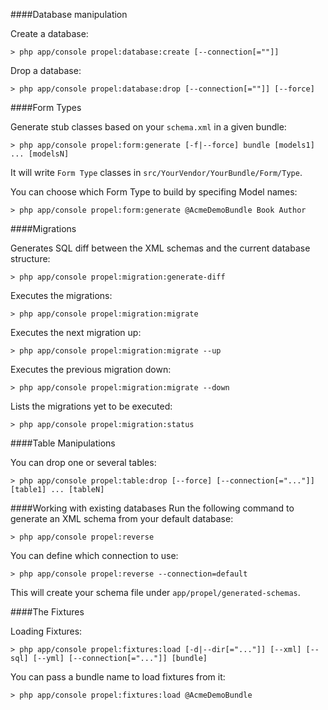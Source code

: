 ####Database manipulation

Create a database:

~~~
> php app/console propel:database:create [--connection[=""]]
~~~

Drop a database:

~~~
> php app/console propel:database:drop [--connection[=""]] [--force]
~~~

####Form Types

Generate stub classes based on your `schema.xml` in a given bundle:

~~~
> php app/console propel:form:generate [-f|--force] bundle [models1] ... [modelsN]
~~~
It will write `Form Type` classes in `src/YourVendor/YourBundle/Form/Type`.

You can choose which Form Type to build by specifing Model names:

~~~
> php app/console propel:form:generate @AcmeDemoBundle Book Author
~~~

####Migrations

Generates SQL diff between the XML schemas and the current database structure:
~~~
> php app/console propel:migration:generate-diff
~~~

Executes the migrations:

~~~
> php app/console propel:migration:migrate
~~~

Executes the next migration up:

~~~
> php app/console propel:migration:migrate --up
~~~

Executes the previous migration down:

~~~
> php app/console propel:migration:migrate --down
~~~

Lists the migrations yet to be executed:

~~~
> php app/console propel:migration:status
~~~

####Table Manipulations

You can drop one or several tables:

~~~
> php app/console propel:table:drop [--force] [--connection[="..."]] [table1] ... [tableN]
~~~

####Working with existing databases
Run the following command to generate an XML schema from your default database:

~~~
> php app/console propel:reverse
~~~

You can define which connection to use:

~~~
> php app/console propel:reverse --connection=default
~~~

This will create your schema file under `app/propel/generated-schemas`. 

####The Fixtures

Loading Fixtures:

~~~
> php app/console propel:fixtures:load [-d|--dir[="..."]] [--xml] [--sql] [--yml] [--connection[="..."]] [bundle]
~~~

You can pass a bundle name to load fixtures from it:

~~~
> php app/console propel:fixtures:load @AcmeDemoBundle
~~~